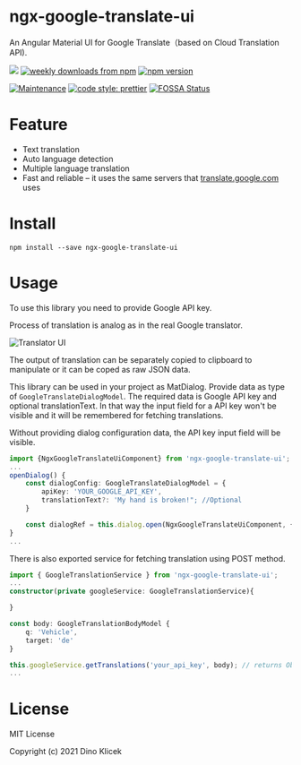 # ngx-google-translate-ui

An Angular Material UI for Google Translate（based on Cloud Translation API).

<p align="start">
    <a href="https://travis-ci.com/dineeek/ngx-google-translate-ui"><img src="https://travis-ci.com/dineeek/ngx-google-translate-ui.svg?token=YSspYgvLPX2y3Q9zRFxp&branch=main" /></a>
    <a href="https://www.npmjs.com/package/ngx-google-translate-ui"><img alt="weekly downloads from npm" src="https://img.shields.io/npm/dw/ngx-google-translate-ui.svg?style=flat-square"></a>
    <a href="https://www.npmjs.com/package/ngx-google-translate-ui"><img alt="npm version" src="https://img.shields.io/npm/v/ngx-google-translate-ui.svg?style=flat-square"></a>
</p>

[![Maintenance](https://img.shields.io/badge/Maintained%3F-yes-green.svg)](https://GitHub.com/Naereen/StrapDown.js/graphs/commit-activity)
[![code style: prettier](https://img.shields.io/badge/code_style-prettier-ff69b4.svg?style=flat-square)](https://github.com/prettier/prettier)
[![FOSSA Status](https://app.fossa.com/api/projects/git%2Bgithub.com%2Fdineeek%2Fngx-google-translate-ui.svg?type=shield)](https://app.fossa.com/projects/git%2Bgithub.com%2Fdineeek%2Fngx-google-translate-ui?ref=badge_shield)

# Feature

- Text translation
- Auto language detection
- Multiple language translation
- Fast and reliable – it uses the same servers that [translate.google.com](https://translate.google.com/) uses

# Install

```shell
npm install --save ngx-google-translate-ui
```

# Usage

To use this library you need to provide Google API key.

Process of translation is analog as in the real Google translator.

![Translator UI](https://github.com/dineeek/ngx-google-translate-ui/blob/main/ui.png?raw=true)

The output of translation can be separately copied to clipboard to manipulate or it can be coped as raw JSON data.

This library can be used in your project as MatDialog. Provide data as type of `GoogleTranslateDialogModel`. The required data is Google API key and optional translationText.
In that way the input field for a API key won't be visible and it will be remembered for fetching translations.

Without providing dialog configuration data, the API key input field will be visible.

```typescript
import {NgxGoogleTranslateUiComponent} from 'ngx-google-translate-ui';
...
openDialog() {
    const dialogConfig: GoogleTranslateDialogModel = {
        apiKey: 'YOUR_GOOGLE_API_KEY',
	    translationText?: 'My hand is broken!"; //Optional
    }

    const dialogRef = this.dialog.open(NgxGoogleTranslateUiComponent, {data: dialogConfig});
}
...
```

There is also exported service for fetching translation using POST method.

```typescript
import { GoogleTranslationService } from 'ngx-google-translate-ui';
...
constructor(private googleService: GoogleTranslationService){

}

const body: GoogleTranslationBodyModel {
    q: 'Vehicle',
    target: 'de'
}

this.googleService.getTranslations('your_api_key', body); // returns Observable of GoogleTranslation (translatedText and detectedSourceLanguage)
...
```

# License

MIT License

Copyright (c) 2021 Dino Klicek
